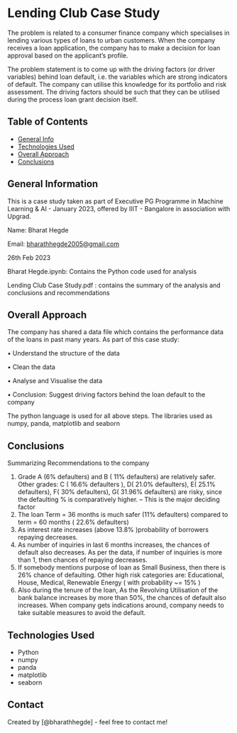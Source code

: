 # Lending Club Case Study

The problem is related to a consumer finance company which specialises in lending various types of loans to urban customers. When the company receives a loan application, the company has to make a decision for loan approval based on the applicant’s profile.

The problem statement is to come up with the driving factors (or driver variables) behind loan default, i.e. the variables which are strong indicators of default. The company can utilise this knowledge for its portfolio and risk assessment.  The driving factors should be such that they can be utilised during the process loan grant decision itself.


## Table of Contents
* [General Info](#general-information)
* [Technologies Used](#technologies-used)
* [Overall Approach](#overall-approach)
* [Conclusions](#conclusions)

<!-- You can include any other section that is pertinent to your problem -->

## General Information

This is a case study taken as part of Executive PG Programme in Machine Learning & AI - January 2023, offered by IIIT - Bangalore in association with Upgrad.

Name: Bharat Hegde

Email: bharathhegde2005@gmail.com

26th Feb 2023

Bharat Hegde.ipynb: Contains the Python code used for analysis

Lending Club Case Study.pdf : contains the summary of the analysis and conclusions and recommendations

<!-- You don't have to answer all the questions - just the ones relevant to your project. -->

## Overall Approach

The company has shared a data file which contains the performance data of the loans in past many years. As part of this case study:

•	Understand the structure of the data

•	Clean the data

•	Analyse and Visualise the data

•	Conclusion: Suggest driving factors behind the loan default to the company

The python language is used for all above steps. The libraries used as numpy, panda, matplotlib and seaborn


## Conclusions

Summarizing Recommendations to the  company 

1.	Grade A (6% defaulters) and B ( 11% defaulters) are relatively safer. Other grades: C ( 16.6% defaulters ), D( 21.0% defaulters), E( 25.1% defaulters), F( 30% defaulters), G( 31.96% defaulters) are risky, since the defaulting % is comparatively higher. – This is the major deciding factor
2.	The loan Term = 36 months is much safer (11% defaulters) compared to term = 60 months ( 22.6% defaulters)
3.	As interest rate increases (above 13.8% )probability of borrowers repaying decreases. 
4.	As number of inquiries in last 6 months increases, the chances of default also decreases. As per the data, if number of inquiries is more than 1, then chances of repaying decreases.
5.	If somebody mentions purpose of loan as Small Business, then there is 26% chance of defaulting. Other high risk categories are: Educational, House, Medical, Renewable Energy ( with probability ~= 15% )
6.	Also during the tenure of the loan, As the Revolving Utilisation of the bank balance increases by more than 50%, the chances of default also increases. When company gets indications around, company needs to take suitable measures to avoid the default.


<!-- You don't have to answer all the questions - just the ones relevant to your project. -->


## Technologies Used
- Python 
- numpy
- panda
- matplotlib
- seaborn

<!-- As the libraries versions keep on changing, it is recommended to mention the version of library used in this project -->

## Contact
Created by [@bharathhegde] - feel free to contact me!


<!-- Optional -->
<!-- ## License -->
<!-- This project is open source and available under the [... License](). -->

<!-- You don't have to include all sections - just the one's relevant to your project -->
